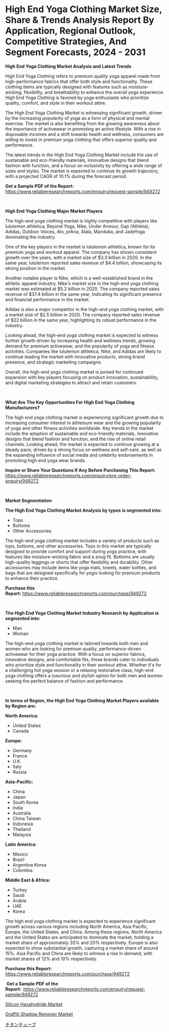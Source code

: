 <p><h1>High End Yoga Clothing Market Size, Share & Trends Analysis Report By Application, Regional Outlook, Competitive Strategies, And Segment Forecasts, 2024 - 2031</h1></p><p><strong>High End Yoga Clothing Market Analysis and Latest Trends</strong></p>
<p><p>High End Yoga Clothing refers to premium quality yoga apparel made from high-performance fabrics that offer both style and functionality. These clothing items are typically designed with features such as moisture-wicking, flexibility, and breathability to enhance the overall yoga experience. High End Yoga Clothing is favored by yoga enthusiasts who prioritize quality, comfort, and style in their workout attire.</p><p>The High End Yoga Clothing Market is witnessing significant growth, driven by the increasing popularity of yoga as a form of physical and mental exercise. The market is also benefiting from the growing awareness about the importance of activewear in promoting an active lifestyle. With a rise in disposable incomes and a shift towards health and wellness, consumers are willing to invest in premium yoga clothing that offers superior quality and performance.</p><p>The latest trends in the High End Yoga Clothing Market include the use of sustainable and eco-friendly materials, innovative designs that blend fashion with function, and a focus on inclusivity by offering a wide range of sizes and styles. The market is expected to continue its growth trajectory, with a projected CAGR of 10.1% during the forecast period.</p></p>
<p><strong>Get a Sample PDF of the Report:&nbsp;</strong> <a href="https://www.reliableresearchreports.com/enquiry/request-sample/949272">https://www.reliableresearchreports.com/enquiry/request-sample/949272</a></p>
<p>&nbsp;</p>
<p><strong>High End Yoga Clothing Major Market Players</strong></p>
<p><p>The high-end yoga clothing market is highly competitive with players like lululemon athletica, Beyond Yoga, Nike, Under Armour, Gap (Athleta), Adidas, Outdoor Voices, Alo, prAna, Alala, Manduka, and JadeYoga dominating the industry. </p><p>One of the key players in the market is lululemon athletica, known for its premium yoga and workout apparel. The company has shown consistent growth over the years, with a market size of $3.3 billion in 2020. In the same year, lululemon reported sales revenue of $4.4 billion, showcasing its strong position in the market. </p><p>Another notable player is Nike, which is a well-established brand in the athletic apparel industry. Nike's market size in the high-end yoga clothing market was estimated at $5.2 billion in 2020. The company reported sales revenue of $37.4 billion in the same year, indicating its significant presence and financial performance in the market.</p><p>Adidas is also a major competitor in the high-end yoga clothing market, with a market size of $2.5 billion in 2020. The company reported sales revenue of $22 billion in the same year, highlighting its robust performance in the industry.</p><p>Looking ahead, the high-end yoga clothing market is expected to witness further growth driven by increasing health and wellness trends, growing demand for premium activewear, and the popularity of yoga and fitness activities. Companies like lululemon athletica, Nike, and Adidas are likely to continue leading the market with innovative products, strong brand presence, and strategic marketing campaigns. </p><p>Overall, the high-end yoga clothing market is poised for continued expansion with key players focusing on product innovation, sustainability, and digital marketing strategies to attract and retain customers.</p></p>
<p>&nbsp;</p>
<p><strong>What Are The Key Opportunities For High End Yoga Clothing Manufacturers?</strong></p>
<p><p>The high end yoga clothing market is experiencing significant growth due to increasing consumer interest in athleisure wear and the growing popularity of yoga and other fitness activities worldwide. Key trends in the market include the adoption of sustainable and eco-friendly materials, innovative designs that blend fashion and function, and the rise of online retail channels. Looking ahead, the market is expected to continue growing at a steady pace, driven by a strong focus on wellness and self-care, as well as the expanding influence of social media and celebrity endorsements in promoting high end yoga wear brands.</p></p>
<p><strong>Inquire or Share Your Questions If Any Before Purchasing This Report:</strong> <a href="https://www.reliableresearchreports.com/enquiry/pre-order-enquiry/949272">https://www.reliableresearchreports.com/enquiry/pre-order-enquiry/949272</a></p>
<p>&nbsp;</p>
<p><strong>Market Segmentation</strong></p>
<p><strong>The High End Yoga Clothing Market Analysis by types is segmented into:</strong></p>
<p><ul><li>Tops</li><li>Bottoms</li><li>Other Accessories</li></ul></p>
<p><p>The high-end yoga clothing market includes a variety of products such as tops, bottoms, and other accessories. Tops in this market are typically designed to provide comfort and support during yoga practice, with features like moisture-wicking fabric and a snug fit. Bottoms are usually high-quality leggings or shorts that offer flexibility and durability. Other accessories may include items like yoga mats, towels, water bottles, and bags that are designed specifically for yogis looking for premium products to enhance their practice.</p></p>
<p><strong>Purchase this Report:&nbsp;</strong><a href="https://www.reliableresearchreports.com/purchase/949272">https://www.reliableresearchreports.com/purchase/949272</a></p>
<p>&nbsp;</p>
<p><strong>The High End Yoga Clothing Market Industry Research by Application is segmented into:</strong></p>
<p><ul><li>Man</li><li>Woman</li></ul></p>
<p><p>The high-end yoga clothing market is tailored towards both men and women who are looking for premium quality, performance-driven activewear for their yoga practice. With a focus on superior fabrics, innovative designs, and comfortable fits, these brands cater to individuals who prioritize style and functionality in their workout attire. Whether it's for a challenging hot yoga session or a relaxing restorative class, high-end yoga clothing offers a luxurious and stylish option for both men and women seeking the perfect balance of fashion and performance.</p></p>
<p>&nbsp;</p>
<p><strong>In terms of Region, the High End Yoga Clothing Market Players available by Region are:</strong></p>
<p>
    <p> <strong> North America: </strong>
        <ul>
            <li>United States</li>
            <li>Canada</li>
        </ul>
        </p> 
    <p> <strong> Europe: </strong>
        <ul>
            <li>Germany</li>
            <li>France</li>
            <li>U.K.</li>
            <li>Italy</li>
            <li>Russia</li>
        </ul>
        </p> 
    <p> <strong> Asia-Pacific: </strong>
        <ul>
            <li>China</li>
            <li>Japan</li>
            <li>South Korea</li>
            <li>India</li>
            <li>Australia</li>
            <li>China Taiwan</li>
            <li>Indonesia</li>
            <li>Thailand</li>
            <li>Malaysia</li>
        </ul>
        </p> 
    <p> <strong> Latin America: </strong>
        <ul>
            <li>Mexico</li>
            <li>Brazil</li>
            <li>Argentina Korea</li>
            <li>Colombia</li>
        </ul>
        </p> 
    <p> <strong> Middle East & Africa: </strong>
        <ul>
            <li>Turkey</li>
            <li>Saudi</li>
            <li>Arabia</li>
            <li>UAE</li>
            <li>Korea</li>
        </ul>
    </p>
    </p>
<p><p>The high end yoga clothing market is expected to experience significant growth across various regions including North America, Asia Pacific, Europe, the United States, and China. Among these regions, North America and the United States are anticipated to dominate the market, holding a market share of approximately 35% and 20% respectively. Europe is also expected to show substantial growth, capturing a market share of around 15%. Asia Pacific and China are likely to witness a rise in demand, with market shares of 12% and 10% respectively.</p></p>
<p><strong>Purchase this Report: </strong><a href="https://www.reliableresearchreports.com/purchase/949272">https://www.reliableresearchreports.com/purchase/949272</a></p>
<p>&nbsp;<strong>Get a Sample PDF of the Report:&nbsp;&nbsp;</strong><a href="https://www.reliableresearchreports.com/enquiry/request-sample/949272">https://www.reliableresearchreports.com/enquiry/request-sample/949272</a></p>
<p><strong></strong></p>
<p><p><a href="https://github.com/okotobwrhuteie/Market-Research-Report-List-1/blob/main/silicon-hexahydride-market.md">Silicon Hexahydride Market</a></p><p><a href="https://github.com/ashepherd82/Market-Research-Report-List-3/blob/main/graffiti-shadow-remover-market.md">Graffiti Shadow Remover Market</a></p><p><a href="https://github.com/EmoryYundt1935/Market-Research-Report-List-1/blob/main/67745165332.md">チタンチューブ</a></p></p>